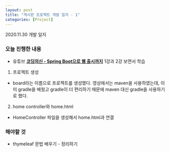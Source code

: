 ```yaml
---
layout: post
title: "게시판 프로젝트 개발 일지 - 1"
categories: [Project]
---
```


2020.11.30 개발 일지

### 오늘 진행한 내용
- 유튜브 <b>[코딩의신 - Spring Boot으로 웹 출시까지](https://www.youtube.com/watch?v=FYkn9KOfkx0&list=PLPtc9qD1979DG675XufGs0-gBeb2mrona)</b> 1강과 2강 보면서 학습

1. 프로젝트 생성
- board라는 이름으로 프로젝트를 생성했다. 영상에서는 maven을 사용하였는데, 이미 gradle을 배웠고 gradle이 더 편리하기 때문에 maven 대신 gradle을 사용하기로 했다.

2. home controller와 home.html
- HomeController 파일을 생성해서 home.html과 연결

### 해야할 것
- thymeleaf 문법 배우기 - 정리하기

